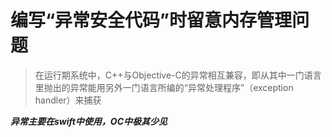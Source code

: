 # 编写“异常安全代码”时留意内存管理问题
> 在运行期系统中，C++与Objective-C的异常相互兼容，即从其中一门语言里抛出的异常能用另外一门语言所编的“异常处理程序”（exception handler）来捕获


***异常主要在swift中使用，OC中极其少见***





